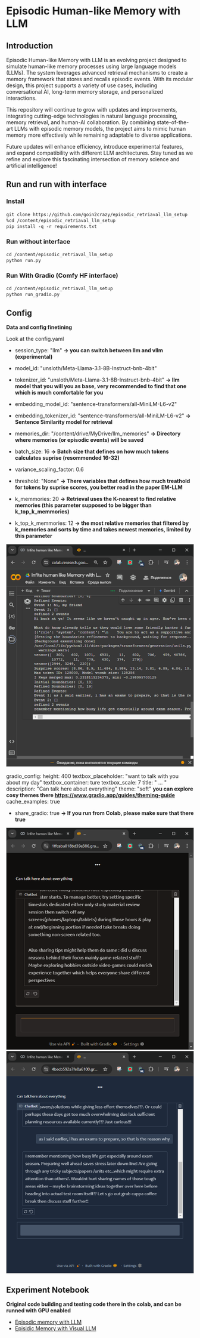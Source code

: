 # Episodic Human-like Memory with LLM

## Introduction 

Episodic Human-like Memory with LLM is an evolving project designed to simulate human-like memory processes using large language models (LLMs). The system leverages advanced retrieval mechanisms to create a memory framework that stores and recalls episodic events. With its modular design, this project supports a variety of use cases, including conversational AI, long-term memory storage, and personalized interactions.

This repository will continue to grow with updates and improvements, integrating cutting-edge technologies in natural language processing, memory retrieval, and human-AI collaboration. By combining state-of-the-art LLMs with episodic memory models, the project aims to mimic human memory more effectively while remaining adaptable to diverse applications.

Future updates will enhance efficiency, introduce experimental features, and expand compatibility with different LLM architectures. Stay tuned as we refine and explore this fascinating intersection of memory science and artificial intelligence!


## Run and run with interface 

### Install 

```
git clone https://github.com/goin2crazy/episodic_retriaval_llm_setup
%cd /content/episodic_retriaval_llm_setup
pip install -q -r requirements.txt
```

### Run without interface

```
cd /content/episodic_retriaval_llm_setup
python run.py
```

### Run With Gradio (Comfy HF interface)

```
cd /content/episodic_retriaval_llm_setup
python run_gradio.py
```

## Config

**Data and config finetining** 

Look at the config.yaml 


 - session_type: "llm" **-> you can switch between llm and vllm (experimental)**

- model_id: "unsloth/Meta-Llama-3.1-8B-Instruct-bnb-4bit" 
- tokenizer_id: "unsloth/Meta-Llama-3.1-8B-Instruct-bnb-4bit"
**-> llm model that you will you as base, very recommended to find that one which is much comfortable for you**

- embedding_model_id: "sentence-transformers/all-MiniLM-L6-v2"
- embedding_tokenizer_id: "sentence-transformers/all-MiniLM-L6-v2"
**-> Sentence Similarity model for retrieval**

- memories_dir: "/content/drive/MyDrive/llm_memories"
**-> Directory where memories (or episodic events) will be saved** 

- batch_size: 16
**-> Batch size that defines on how much tokens calculates suprise (resommended 16-32)** 

- variance_scaling_factor: 0.6
- threshold: "None"
**-> There variables that defines how much treathold for tokens by suprise scores, you better read in the paper EM-LLM** 

- k_memmories: 20 **-> Retrieval uses the K-nearest to find relative memories (this parameter supposed to be bigger than k_top_k_memmories)** 
- k_top_k_memmories: 12 **-> the most relative memories that filtered by k_memories and sorts by time and takes newest memories, limited by this parameter** 

![logs in the console so you can track and watch suprise scores, boundaries and etc.](images/logs.png)

gradio_config:
  height: 400 
  textbox_placeholder: "want to talk with you about my day"
  textbox_container: ture 
  textbox_scale: 7
  title: " ... "  
  description: "Can talk here about everything" 
  theme: "soft" **you can explore cosy themes there https://www.gradio.app/guides/theming-guide** 
  cache_examples: true 

- share_gradio: true **-> If you run from Colab, please make sure that there true** 

![conversation with model about ppl](images/image.png)
![conversation where model remembred that i asked about newton laws](images/chat.png)

## Experiment Notebook 

**Original code building and testing code there in the colab, and can be runned with GPU enabled** 
- [Episodic memory with LLM](https://colab.research.google.com/drive/17LxJkzWaW4TdaG0voJYJCOAuMcED9Mo8?usp=sharing)
- [Episidic Memory with Visual LLM](https://colab.research.google.com/drive/10QGDwLwiuUDJp4bZXOktKn-IyyxYfi04?usp=sharing)

